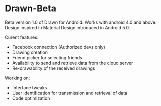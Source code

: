Drawn-Beta
==========

Beta version 1.0 of Drawn for Android. Works with android 4.0 and above. Design inspired in Material Design introduced in Android 5.0.

Curent features:
- Facebook connection (Authorized devs only)
- Drawing creation
- Friend picker for selecting friends
- Availability to send and retrieve data from the cloud server
- Re-drawability of the received drawings

Working on:
- Interface tweaks
- User identification for transmission and retrieval of data
- Code optimization
